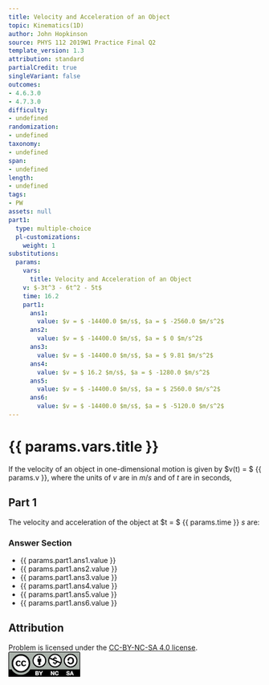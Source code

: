 ```yaml
---
title: Velocity and Acceleration of an Object
topic: Kinematics(1D)
author: John Hopkinson
source: PHYS 112 2019W1 Practice Final Q2
template_version: 1.3
attribution: standard
partialCredit: true
singleVariant: false
outcomes:
- 4.6.3.0
- 4.7.3.0
difficulty:
- undefined
randomization:
- undefined
taxonomy:
- undefined
span:
- undefined
length:
- undefined
tags:
- PW
assets: null
part1:
  type: multiple-choice
  pl-customizations:
    weight: 1
substitutions:
  params:
    vars:
      title: Velocity and Acceleration of an Object
    v: $-3t^3 - 6t^2 - 5t$
    time: 16.2
    part1:
      ans1:
        value: $v = $ -14400.0 $m/s$, $a = $ -2560.0 $m/s^2$
      ans2:
        value: $v = $ -14400.0 $m/s$, $a = $ 0 $m/s^2$
      ans3:
        value: $v = $ -14400.0 $m/s$, $a = $ 9.81 $m/s^2$
      ans4:
        value: $v = $ 16.2 $m/s$, $a = $ -1280.0 $m/s^2$
      ans5:
        value: $v = $ -14400.0 $m/s$, $a = $ 2560.0 $m/s^2$
      ans6:
        value: $v = $ -14400.0 $m/s$, $a = $ -5120.0 $m/s^2$
---
```

# {{ params.vars.title }}
If the velocity of an object in one-dimensional motion is given by $v(t) = $ {{ params.v }}, where the units of $v$ are in $m/s$ and of $t$ are in seconds,

## Part 1

The velocity and acceleration of the object at $t = $ {{ params.time }} $s$ are:

### Answer Section

- {{ params.part1.ans1.value }}
- {{ params.part1.ans2.value }}
- {{ params.part1.ans3.value }}
- {{ params.part1.ans4.value }}
- {{ params.part1.ans5.value }}
- {{ params.part1.ans6.value }}

## Attribution

Problem is licensed under the [CC-BY-NC-SA 4.0 license](https://creativecommons.org/licenses/by-nc-sa/4.0/).<br> ![The Creative Commons 4.0 license requiring attribution-BY, non-commercial-NC, and share-alike-SA license.](https://raw.githubusercontent.com/firasm/bits/master/by-nc-sa.png)